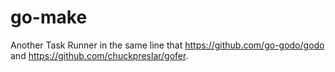 # go-make
Another Task Runner in the same line that https://github.com/go-godo/godo and https://github.com/chuckpreslar/gofer.
